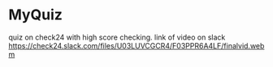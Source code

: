 # MyQuiz
quiz on check24 with high score checking.
link of video on slack https://check24.slack.com/files/U03LUVCGCR4/F03PPR6A4LF/finalvid.webm
